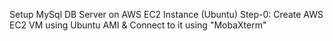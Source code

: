 Setup MySql DB Server on AWS EC2 Instance (Ubuntu)
Step-0: Create AWS EC2 VM using Ubuntu AMI & Connect to it using "MobaXterm"

